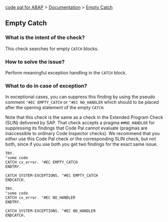 [code pal for ABAP](../../README.md) > [Documentation](../check_documentation.md) > [Empty Catch](empty_catch.md)

## Empty Catch

### What is the intent of the check?

This check searches for empty `CATCH` blocks.

### How to solve the issue?

Perform meaningful exception handling in the `CATCH` block.

### What to do in case of exception?

In exceptional cases, you can suppress this finding by using the pseudo comment `"#EC EMPTY_CATCH` or `"#EC NO_HANDLER` which should to be placed after the opening statement of the empty `CATCH`.

Note that this check is the same as a check in the Extended Program Check (SLIN) delivered by SAP. That check accepts a pragma `##NO_HANDLER` for suppressing its findings that Code Pal cannot evaluate (pragmas are inaccessible to ordinary Code Inspector checks). We recommend that you *either* use this Code Pal check *or* the corresponding  SLIN check, but not both, since if you use both you get two findings for the exact same issue.

```abap
TRY.
"some code
CATCH cx_error. "#EC EMPTY_CATCH
ENDTRY.
```

```abap
CATCH SYSTEM-EXCEPTIONS. "#EC EMPTY_CATCH
ENDCATCH.
```

```abap
TRY.
"some code
CATCH cx_error. "#EC NO_HANDLER
ENDTRY.
```

```abap
CATCH SYSTEM-EXCEPTIONS. "#EC NO_HANDLER
ENDCATCH.
```
